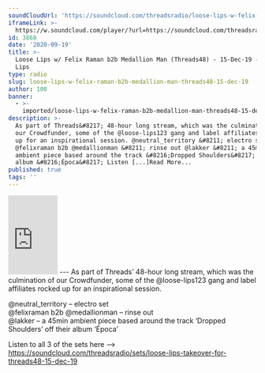 ```yaml
---
soundCloudUrl: 'https://soundcloud.com/threadsradio/loose-lips-w-felix-raman-b2b'
iframeLink: >-
  https://w.soundcloud.com/player/?url=https://soundcloud.com/threadsradio/loose-lips-w-felix-raman-b2b&color=00aabb&auto_play=false&hide_related=false&show_comments=true&show_user=true&show_reposts=false
id: 3868
date: '2020-09-19'
title: >-
  Loose Lips w/ Felix Raman b2b Medallion Man (Threads48) - 15-Dec-19 - Loose
  Lips
type: radio
slug: loose-lips-w-felix-raman-b2b-medallion-man-threads48-15-dec-19
author: 100
banner:
  - >-
    imported/loose-lips-w-felix-raman-b2b-medallion-man-threads48-15-dec-19/image3868.jpeg
description: >-
  As part of Threads&#8217; 48-hour long stream, which was the culmination of
  our Crowdfunder, some of the @loose-lips123 gang and label affiliates rocked
  up for an inspirational session. @neutral_territory &#8211; electro set
  @felixraman b2b @medallionman &#8211; rinse out @lakker &#8211; a 45min
  ambient piece based around the track &#8216;Dropped Shoulders&#8217; off their
  album &#8216;Época&#8217; Listen [...]Read More...
published: true
tags: ''
---
```

<iframe id="sc-widget" title="title" width="100" height="160" scrolling="no" frameborder="yes" allow="autoplay" src="https://w.soundcloud.com/player/?url=https://soundcloud.com/threadsradio/loose-lips-w-felix-raman-b2b&amp;color=00aabb&amp;auto_play=false&amp;hide_related=false&amp;show_comments=true&amp;show_user=true&amp;show_reposts=false"></iframe>
---
As part of Threads’ 48-hour long stream, which was the culmination of our Crowdfunder, some of the @loose-lips123 gang and label affiliates rocked up for an inspirational session.

@neutral\_territory – electro set  
@felixraman b2b @medallionman – rinse out  
@lakker – a 45min ambient piece based around the track ‘Dropped Shoulders’ off their album ‘Época’

Listen to all 3 of the sets here –> https://soundcloud.com/threadsradio/sets/loose-lips-takeover-for-threads48-15-dec-19